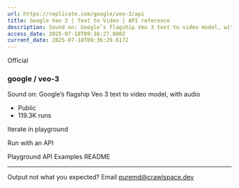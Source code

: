 ```yaml
---
url: https://replicate.com/google/veo-3/api
title: Google Veo 3 | Text to Video | API reference
description: Sound on: Google’s flagship Veo 3 text to video model, with audio
access_date: 2025-07-18T09:36:27.000Z
current_date: 2025-07-18T09:36:29.617Z
---
```


Official

###  google / veo-3 

 Sound on: Google’s flagship Veo 3 text to video model, with audio

* Public
* 119.3K runs

Iterate in playground 

Run with an API 

Playground API Examples README

---

Output not what you expected? Email puremd@crawlspace.dev